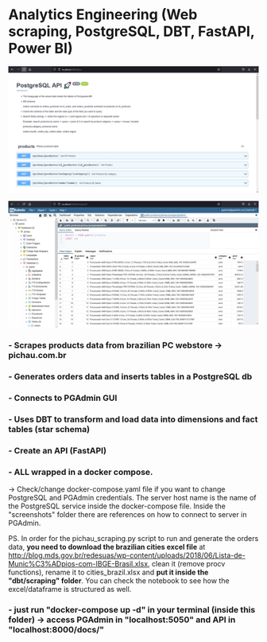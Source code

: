 # Analytics Engineering (Web scraping, PostgreSQL, DBT, FastAPI, Power BI)

![API](screenshots/PostgreSQL_API1.jpg)

![PGAdmin](screenshots/pgadmin_products.jpg)



### - Scrapes products data from brazilian PC webstore -> pichau.com.br

### - Generates orders data and inserts tables in a PostgreSQL db

### - Connects to PGAdmin GUI

### - Uses DBT to transform and load data into dimensions and fact tables (star schema)

### - Create an API (FastAPI)

### - ALL wrapped in a docker compose.

-> Check/change docker-compose.yaml file if you want to change PostgreSQL and PGAdmin credentials. The server host name is the name of the PostgreSQL service inside the docker-compose file. Inside the "screenshots" folder there are references on how to connect to server in PGAdmin.

PS. In order for the pichau_scraping.py script to run and generate the orders data, **you need to download the brazilian cities excel file** at http://blog.mds.gov.br/redesuas/wp-content/uploads/2018/06/Lista-de-Munic%C3%ADpios-com-IBGE-Brasil.xlsx, clean it (remove procv functions), rename it to cities_brazil.xlsx and **put it inside the "dbt/scraping" folder**. You can check the notebook to see how the excel/dataframe is structured as well.

### - just run "docker-compose up -d" in your terminal (inside this folder) -> access PGAdmin in "localhost:5050" and API in "localhost:8000/docs/"

